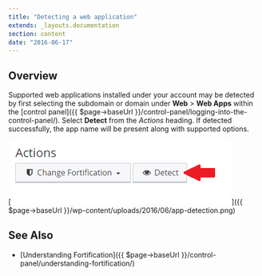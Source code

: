 ```yaml
---
title: "Detecting a web application"
extends: _layouts.documentation
section: content
date: "2016-06-17"
---
```


## Overview

Supported web applications installed under your account may be detected by first selecting the subdomain or domain under **Web** > **Web Apps** within the [control panel]({{ $page->baseUrl }}/control-panel/logging-into-the-control-panel/). Select **Detect** from the _Actions_ heading. If detected successfully, the app name will be present along with supported options.

[![app-detection](images/app-detection.png)]({{ $page->baseUrl }}/wp-content/uploads/2016/06/app-detection.png)

## See Also

- [Understanding Fortification]({{ $page->baseUrl }}/control-panel/understanding-fortification/)
